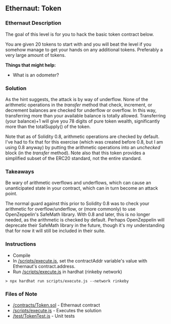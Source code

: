 ## Ethernaut: Token

### Ethernaut Description
The goal of this level is for you to hack the basic token contract below.

You are given 20 tokens to start with and you will beat the level if you somehow manage to get your hands on any additional tokens. Preferably a very large amount of tokens.

**Things that might help:**
- What is an odometer?

### Solution 
As the hint suggests, the attack is by way of underflow. None of the arithmetic operations in the _transfer_ method that check, increment, or decrement balances are checked for underflow or overflow. In this way, transferring more than your available balance is totally allowed. Transferring (your balance)+1 will give you 78 digits of pure token wealth, significantly more than the totalSupply() of the token. 

Note that as of Solidity 0.8, arithmetic operations are checked by default. I've had to fix that for this exercise (which was created before 0.8, but I am using 0.8 anyway) by putting the arithmetic operations into an _unchecked_ block (in the _transfer_ method). Note also that this token provides a simplified subset of the ERC20 standard, not the entire standard. 

### Takeaways
Be wary of arithmetic overflows and underflows, which can cause an unanticipated state in your contract, which can in turn become an attack point. 

The normal guard against this prior to Solidity 0.8 was to check your arithmetic for overflow/underflow, or (more commonly) to use OpenZeppelin's SafeMath library. With 0.8 and later, this is no longer needed, as the arithmetic is checked by default. Perhaps OpenZeppelin will deprecate their SafeMath library in the future, though it's my understanding that for now it will still be included in their suite. 

### Instructions
- Compile 
- In [/scripts/execute.js](scripts/execute.js), set the contractAddr variable's value with Ethernaut's contract.address. 
- Run [/scripts/execute.js](scripts/execute.js) in hardhat (rinkeby network)

`> npx hardhat run scripts/execute.js --network rinkeby`

### Files of Note
- [/contracts/Token.sol](contracts/Token.sol) - Ethernaut contract
- [/scripts/execute.js](scripts/execute.js) - Executes the solution 
- [/test/TokenTest.js](test/TokenTest.js) - Unit tests 
